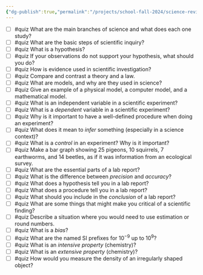 ```yaml
---
{"dg-publish":true,"permalink":"/projects/school-fall-2024/science-review/science-review-questions/"}
---
```



- [ ] #quiz What are the main branches of science and what does each one study?
- [ ] #quiz What are the basic steps of scientific inquiry?
- [ ] #quiz What is a hypothesis?
- [ ] #quiz If your observations do not support your hypothesis, what should you do?
- [ ] #quiz How is evidence used in scientific investigation?
- [ ] #quiz Compare and contrast a theory and a law.
- [ ] #quiz What are models, and why are they used in science?
- [ ] #quiz Give an example of a physical model, a computer model, and a mathematical model.
- [ ] #quiz What is an independent variable in a scientific experiment?
- [ ] #quiz What is a *dependent* variable in a scientific experiment?
- [ ] #quiz Why is it important to have a well-defined procedure when doing an experiment?
- [ ] #quiz What does it mean to *infer* something (especially in a science context)?
- [ ] #quiz What is a *control* in an experiment? Why is it important?
- [ ] #quiz Make a bar graph showing 25 pigeons, 10 squirrels, 7 earthworms, and 14 beetles, as if it was information from an ecological survey.
- [ ] #quiz What are the essential parts of a lab report?
- [ ] #quiz What is the difference between *precision* and *accuracy*?
- [ ] #quiz What does a hypothesis tell you in a lab report?
- [ ] #quiz What does a procedure tell you in a lab report?
- [ ] #quiz What should you include in the *conclusion* of a lab report?
- [ ] #quiz What are some things that might make you critical of a scientific finding?
- [ ] #quiz Describe a situation where you would need to use estimation or round numbers.
- [ ] #quiz What is a *bias*?
- [ ] #quiz What are the named SI prefixes for $10^{-9}$ up to $10^{9}$?
- [ ] #quiz What is an *intensive property* (chemistry)?
- [ ] #quiz What is an *extensive property* (chemistry)?
- [ ] #quiz How would you measure the density of an irregularly shaped object?